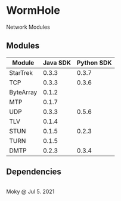 # WormHole
Network Modules


## Modules

|   Module   | Java SDK | Python SDK |
|------------|----------|------------|
| StarTrek   | 0.3.3    | 0.3.7      |
| TCP        | 0.3.3    | 0.3.6      |
| ByteArray  | 0.1.2    |            |
| MTP        | 0.1.7    |            |
| UDP        | 0.3.3    | 0.5.6      |
| TLV        | 0.1.4    |            |
| STUN       | 0.1.5    | 0.2.3      |
| TURN       | 0.1.5    |            |
| DMTP       | 0.2.3    | 0.3.4      |


## Dependencies

<style>
pre code {
    font-family: "Lucida Console", "Consolas", Monaco, monospace;
    line-height: 0px;
}
</style>

```

    +--------+        +--------+         +-------+         +------+
    |  TURN  | .....> |  STUN  | ......> |  TLV  | ......> |  BA  |
    +--------+        +--------+         +-------+         +------+
                          A                                   A
    +--------+            :                                   :
    |  DMTP  | ...........:                                   :
    +--------+            :                                   :
                          :              +-------+            :
                          :............> |  MTP  | ...........:
                                         +-------+
                                             A
                      +-------+              :
                      |  UDP  | .............:
                      +-------+              :
                                             V
                      +-------+         +----------+      +-------+
                      |  TCP  | ......> | StarTrek | ...> |  FSM  |
                      +-------+         +----------+      +-------+

```


Moky @ Jul 5. 2021
